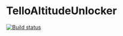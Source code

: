 # TelloAltitudeUnlocker

[![Build status](https://build.appcenter.ms/v0.1/apps/9415e5e8-8d50-4fe2-8e22-9de3754564e8/branches/master/badge)](https://appcenter.ms)


